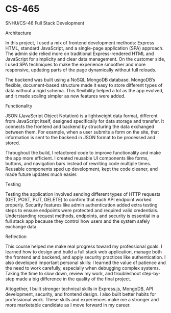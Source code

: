 # CS-465
SNHU/CS-46 Full Stack Development



Architecture


In this project, I used a mix of frontend development methods: Express HTML, standard JavaScript, and a single-page application (SPA) approach. The admin side relied more on traditional Express-rendered HTML and JavaScript for simplicity and clear data management. On the customer side, I used SPA techniques to make the experience smoother and more responsive, updating parts of the page dynamically without full reloads.

The backend was built using a NoSQL MongoDB database. MongoDB’s flexible, document-based structure made it easy to store different types of data without a rigid schema. This flexibility helped a lot as the app evolved, and it made scaling simpler as new features were added.

Functionality


JSON (JavaScript Object Notation) is a lightweight data format, different from JavaScript itself, designed specifically for data storage and transfer. It connects the frontend and backend by structuring the data exchanged between them. For example, when a user submits a form on the site, that information is sent to the backend in JSON format to be processed and stored.

Throughout the build, I refactored code to improve functionality and make the app more efficient. I created reusable UI components like forms, buttons, and navigation bars instead of rewriting code multiple times. Reusable components sped up development, kept the code cleaner, and made future updates much easier.

Testing


Testing the application involved sending different types of HTTP requests (GET, POST, PUT, DELETE) to confirm that each API endpoint worked properly. Security features like admin authentication added extra testing steps to ensure endpoints were protected and required valid credentials. Understanding request methods, endpoints, and security is essential in a full stack app because they control how users and the system safely exchange data.

Reflection



This course helped me make real progress toward my professional goals. I learned how to design and build a full stack web application, manage both the frontend and backend, and apply security practices like authentication. I also developed important personal skills: I learned the value of patience and the need to work carefully, especially when debugging complex systems. Taking the time to slow down, review my work, and troubleshoot step-by-step made a big difference in the quality of the final project.

Altogether, I built stronger technical skills in Express.js, MongoDB, API development, security, and frontend design. I also built better habits for professional work. These skills and experiences make me a stronger and more marketable candidate as I move forward in my career.
